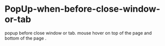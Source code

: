 # PopUp-when-before-close-window-or-tab
popup before close window or tab. mouse hover on top of the page and bottom of the page .
